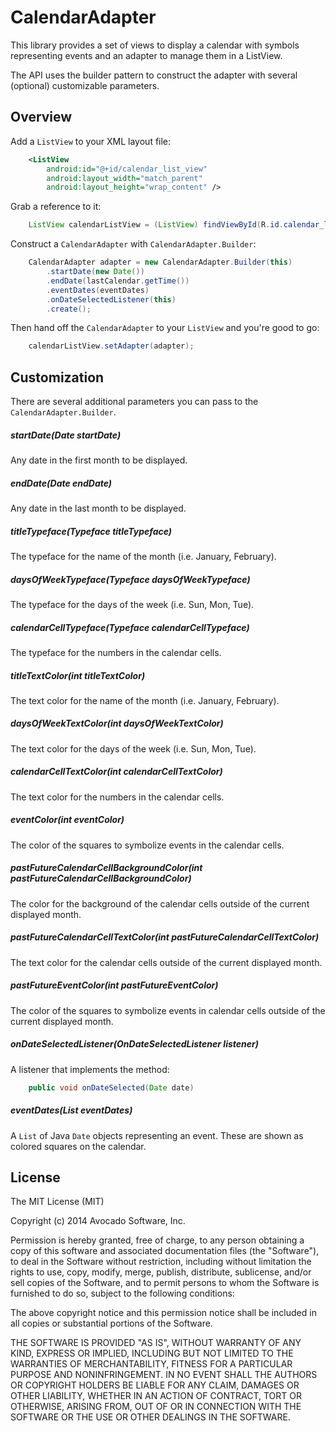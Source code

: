 CalendarAdapter
==========

This library provides a set of views to display a calendar with symbols representing events and an adapter to
manage them in a ListView.

The API uses the builder pattern to construct the adapter with several (optional) customizable parameters.

## Overview

Add a `ListView` to your XML layout file:

```xml
    <ListView
        android:id="@+id/calendar_list_view"
        android:layout_width="match_parent"
        android:layout_height="wrap_content" />
```

Grab a reference to it:

```java
    ListView calendarListView = (ListView) findViewById(R.id.calendar_list_view);
```

Construct a `CalendarAdapter` with `CalendarAdapter.Builder`:

```java
    CalendarAdapter adapter = new CalendarAdapter.Builder(this)
        .startDate(new Date())
        .endDate(lastCalendar.getTime())
        .eventDates(eventDates)
        .onDateSelectedListener(this)
        .create();
```

Then hand off the `CalendarAdapter` to your `ListView` and you're good to go:

```java
    calendarListView.setAdapter(adapter);
```

## Customization

There are several additional parameters you can pass to the `CalendarAdapter.Builder`.

##### startDate(Date startDate)

Any date in the first month to be displayed.

##### endDate(Date endDate)

Any date in the last month to be displayed.

##### titleTypeface(Typeface titleTypeface)

The typeface for the name of the month (i.e. January, February).

##### daysOfWeekTypeface(Typeface daysOfWeekTypeface)

The typeface for the days of the week (i.e. Sun, Mon, Tue).

##### calendarCellTypeface(Typeface calendarCellTypeface)

The typeface for the numbers in the calendar cells.

##### titleTextColor(int titleTextColor)

The text color for the name of the month (i.e. January, February).

##### daysOfWeekTextColor(int daysOfWeekTextColor)

The text color for the days of the week (i.e. Sun, Mon, Tue).

##### calendarCellTextColor(int calendarCellTextColor)

The text color for the numbers in the calendar cells.

##### eventColor(int eventColor)

The color of the squares to symbolize events in the calendar cells.

##### pastFutureCalendarCellBackgroundColor(int pastFutureCalendarCellBackgroundColor)

The color for the background of the calendar cells outside of the current displayed month.

##### pastFutureCalendarCellTextColor(int pastFutureCalendarCellTextColor)

The text color for the calendar cells outside of the current displayed month.

##### pastFutureEventColor(int pastFutureEventColor)

The color of the squares to symbolize events in calendar cells outside of the current displayed month.

##### onDateSelectedListener(OnDateSelectedListener listener)

A listener that implements the method:

```java
    public void onDateSelected(Date date)
```

##### eventDates(List<Date> eventDates)

A `List` of Java `Date` objects representing an event.  These are shown as colored squares on the calendar.


## License

The MIT License (MIT)

Copyright (c) 2014 Avocado Software, Inc.

Permission is hereby granted, free of charge, to any person obtaining a copy
of this software and associated documentation files (the "Software"), to deal
in the Software without restriction, including without limitation the rights
to use, copy, modify, merge, publish, distribute, sublicense, and/or sell
copies of the Software, and to permit persons to whom the Software is
furnished to do so, subject to the following conditions:

The above copyright notice and this permission notice shall be included in all
copies or substantial portions of the Software.

THE SOFTWARE IS PROVIDED "AS IS", WITHOUT WARRANTY OF ANY KIND, EXPRESS OR
IMPLIED, INCLUDING BUT NOT LIMITED TO THE WARRANTIES OF MERCHANTABILITY,
FITNESS FOR A PARTICULAR PURPOSE AND NONINFRINGEMENT. IN NO EVENT SHALL THE
AUTHORS OR COPYRIGHT HOLDERS BE LIABLE FOR ANY CLAIM, DAMAGES OR OTHER
LIABILITY, WHETHER IN AN ACTION OF CONTRACT, TORT OR OTHERWISE, ARISING FROM,
OUT OF OR IN CONNECTION WITH THE SOFTWARE OR THE USE OR OTHER DEALINGS IN THE
SOFTWARE.
